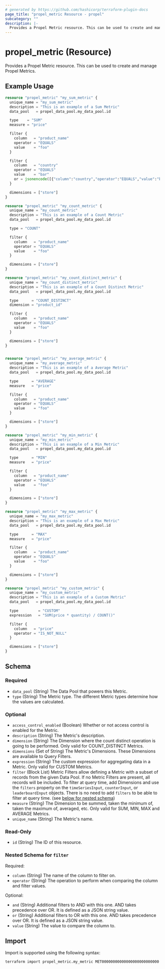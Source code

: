 ```yaml
---
# generated by https://github.com/hashicorp/terraform-plugin-docs
page_title: "propel_metric Resource - propel"
subcategory: ""
description: |-
  Provides a Propel Metric resource. This can be used to create and manage Propel Metrics.
---
```


# propel_metric (Resource)

Provides a Propel Metric resource. This can be used to create and manage Propel Metrics.

## Example Usage

```terraform
resource "propel_metric" "my_sum_metric" {
  unique_name = "my_sum_metric"
  description = "This is an example of a Sum Metric"
  data_pool   = propel_data_pool.my_data_pool.id

  type    = "SUM"
  measure = "price"

  filter {
    column   = "product_name"
    operator = "EQUALS"
    value    = "foo"
  }

  filter {
    column   = "country"
    operator = "EQUALS"
    value    = "bar"
    or = jsonencode([{"column":"country","operator":"EQUALS","value":"baz"}])
  }

  dimensions = ["store"]
}

resource "propel_metric" "my_count_metric" {
  unique_name = "my_count_metric"
  description = "This is an example of a Count Metric"
  data_pool   = propel_data_pool.my_data_pool.id

  type = "COUNT"

  filter {
    column   = "product_name"
    operator = "EQUALS"
    value    = "foo"
  }

  dimensions = ["store"]
}

resource "propel_metric" "my_count_distinct_metric" {
  unique_name = "my_count_distinct_metric"
  description = "This is an example of a Count Distinct Metric"
  data_pool   = propel_data_pool.my_data_pool.id

  type      = "COUNT_DISTINCT"
  dimension = "product_id"

  filter {
    column   = "product_name"
    operator = "EQUALS"
    value    = "foo"
  }

  dimensions = ["store"]
}


resource "propel_metric" "my_average_metric" {
  unique_name = "my_average_metric"
  description = "This is an example of a Average Metric"
  data_pool   = propel_data_pool.my_data_pool.id

  type      = "AVERAGE"
  measure   = "price"

  filter {
    column   = "product_name"
    operator = "EQUALS"
    value    = "foo"
  }

  dimensions = ["store"]
}

resource "propel_metric" "my_min_metric" {
  unique_name = "my_min_metric"
  description = "This is an example of a Min Metric"
  data_pool   = propel_data_pool.my_data_pool.id

  type      = "MIN"
  measure   = "price"

  filter {
    column   = "product_name"
    operator = "EQUALS"
    value    = "foo"
  }

  dimensions = ["store"]
}

resource "propel_metric" "my_max_metric" {
  unique_name = "my_max_metric"
  description = "This is an example of a Max Metric"
  data_pool   = propel_data_pool.my_data_pool.id

  type      = "MAX"
  measure   = "price"

  filter {
    column   = "product_name"
    operator = "EQUALS"
    value    = "foo"
  }

  dimensions = ["store"]
}

resource "propel_metric" "my_custom_metric" {
  unique_name = "my_custom_metric"
  description = "This is an example of a Custom Metric"
  data_pool   = propel_data_pool.my_data_pool.id

  type         = "CUSTOM"
  expression   = "SUM(price * quantity) / COUNT()"

  filter {
    column   = "price"
    operator = "IS_NOT_NULL"
  }

  dimensions = ["store"]
}
```

<!-- schema generated by tfplugindocs -->
## Schema

### Required

- `data_pool` (String) The Data Pool that powers this Metric.
- `type` (String) The Metric type. The different Metric types determine how the values are calculated.

### Optional

- `access_control_enabled` (Boolean) Whether or not access control is enabled for the Metric.
- `description` (String) The Metric's description.
- `dimension` (String) The Dimension where the count distinct operation is going to be performed. Only valid for COUNT_DISTINCT Metrics.
- `dimensions` (Set of String) The Metric's Dimensions. These Dimensions are available to Query Filters.
- `expression` (String) The custom expression for aggregating data in a Metric. Only valid for CUSTOM Metrics.
- `filter` (Block List) Metric Filters allow defining a Metric with a subset of records from the given Data Pool. If no Metric Filters are present, all records will be included. To filter at query time, add Dimensions and use the `filters` property on the `timeSeriesInput`, `counterInput`, or `leaderboardInput` objects. There is no need to add `filters` to be able to filter at query time. (see [below for nested schema](#nestedblock--filter))
- `measure` (String) The Dimension to be summed, taken the minimum of, taken the maximum of, averaged, etc. Only valid for SUM, MIN, MAX and AVERAGE Metrics.
- `unique_name` (String) The Metric's name.

### Read-Only

- `id` (String) The ID of this resource.

<a id="nestedblock--filter"></a>
### Nested Schema for `filter`

Required:

- `column` (String) The name of the column to filter on.
- `operator` (String) The operation to perform when comparing the column and filter values.

Optional:

- `and` (String) Additional filters to AND with this one. AND takes precedence over OR. It is defined as a JSON string value.
- `or` (String) Additional filters to OR with this one. AND takes precedence over OR. It is defined as a JSON string value.
- `value` (String) The value to compare the column to.

## Import

Import is supported using the following syntax:

```shell
terraform import propel_metric.my_metric MET00000000000000000000000000
```
